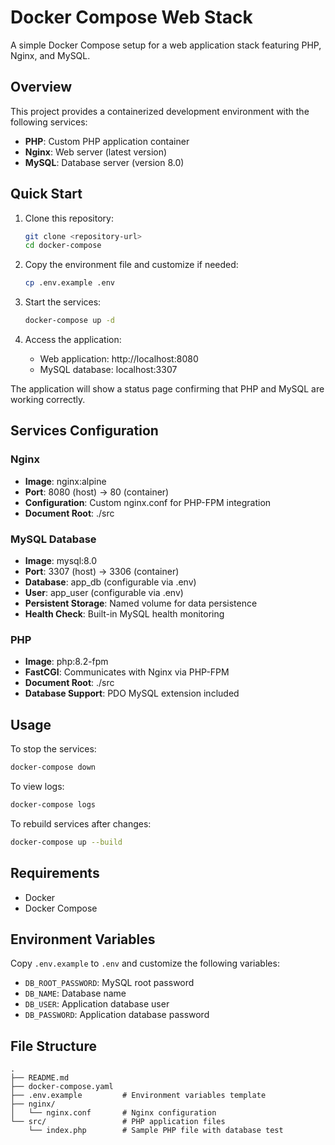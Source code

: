 # Docker Compose Web Stack

A simple Docker Compose setup for a web application stack featuring PHP, Nginx, and MySQL.

## Overview

This project provides a containerized development environment with the following services:
- **PHP**: Custom PHP application container
- **Nginx**: Web server (latest version)
- **MySQL**: Database server (version 8.0)

## Quick Start

1. Clone this repository:
   ```bash
   git clone <repository-url>
   cd docker-compose
   ```

2. Copy the environment file and customize if needed:
   ```bash
   cp .env.example .env
   ```

3. Start the services:
   ```bash
   docker-compose up -d
   ```

4. Access the application:
   - Web application: http://localhost:8080
   - MySQL database: localhost:3307

The application will show a status page confirming that PHP and MySQL are working correctly.

## Services Configuration

### Nginx
- **Image**: nginx:alpine
- **Port**: 8080 (host) → 80 (container)
- **Configuration**: Custom nginx.conf for PHP-FPM integration
- **Document Root**: ./src

### MySQL Database
- **Image**: mysql:8.0
- **Port**: 3307 (host) → 3306 (container)
- **Database**: app_db (configurable via .env)
- **User**: app_user (configurable via .env)
- **Persistent Storage**: Named volume for data persistence
- **Health Check**: Built-in MySQL health monitoring

### PHP
- **Image**: php:8.2-fpm
- **FastCGI**: Communicates with Nginx via PHP-FPM
- **Document Root**: ./src
- **Database Support**: PDO MySQL extension included

## Usage

To stop the services:
```bash
docker-compose down
```

To view logs:
```bash
docker-compose logs
```

To rebuild services after changes:
```bash
docker-compose up --build
```

## Requirements

- Docker
- Docker Compose

## Environment Variables

Copy `.env.example` to `.env` and customize the following variables:

- `DB_ROOT_PASSWORD`: MySQL root password
- `DB_NAME`: Database name
- `DB_USER`: Application database user
- `DB_PASSWORD`: Application database password

## File Structure

```
.
├── README.md
├── docker-compose.yaml
├── .env.example         # Environment variables template
├── nginx/
│   └── nginx.conf       # Nginx configuration
└── src/                 # PHP application files
    └── index.php        # Sample PHP file with database test
```